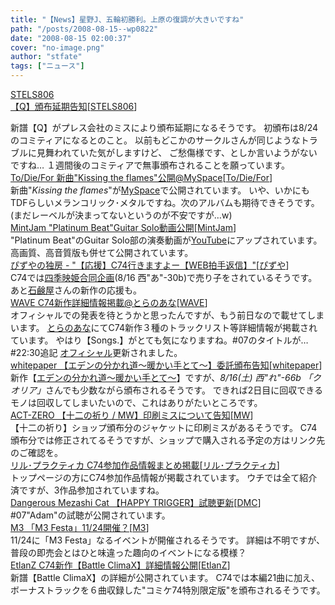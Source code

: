 ```yaml
---
title: "【News】星野J、五輪初勝利。上原の復調が大きいですね"
path: "/posts/2008-08-15--wp0822"
date: "2008-08-15 02:00:37"
cover: "no-image.png"
author: "stfate"
tags: ["ニュース"]
---
```


<style type="text/css">
<!--
p {white-space: pre-wrap};
-->
</style>

<a class="topics" href="http://www.stels806.com/" target="_blank">STELS806 【Q】頒布延期告知</a><span class="junre">[<a href="http://www.stels806.com/" target="_blank">STELS806</a>]</span>
<div class="news">新譜【Q】がプレス会社のミスにより頒布延期になるそうです。
初頒布は8/24のコミティアになるとのこと。
以前もどこかのサークルさんが同じようなトラブルに見舞われていた気がしますけど、
ご愁傷様です、としか言いようがないですね…
１週間後のコミティアで無事頒布されることを願っています。</div>
<a class="topics" href="http://www.metalfromfinland.com/news/2008-08-15_11:22/todiefor_new_song_available_for_listening" target="_blank">To/Die/For 新曲"Kissing the flames"公開@MySpace</a><span class="junre">[<a href="http://www.myspace.com/tdfrocks" target="_blank">To/Die/For</a>]</span>
<div class="news">新曲"<em>Kissing the flames</em>"が<a href="http://www.myspace.com/tdfrocks" target="_blank">MySpace</a>で公開されています。
いや、いかにもTDFらしいメランコリック･メタルですね。次のアルバムも期待できそうです。
(まだレーベルが決まってないというのが不安ですが…w)</div>
<a class="topics" href="http://ameblo.jp/mint-jam/" target="_blank">MintJam "Platinum Beat"Guitar Solo動画公開</a><span class="junre">[<a href="http://www.mintjam.net/" target="_blank">MintJam</a>]</span>
<div class="news">"Platinum Beat"のGuitar Solo部の演奏動画が<a href="http://jp.youtube.com/watch?v=NIlSGZQsg3I" target="_blank">YouTube</a>にアップされています。
高画質、高音質版も併せて公開されています。</div>
<a class="topics" href="http://www.pizuya.com/" target="_blank">ぴずやの独房 - "【応援】C74行きますよー【WEB拍手返信】"</a><span class="junre">[<a href="http://www.pizuya.com/" target="_blank">ぴずや</a>]</span>
<div class="news">C74では<a href="http://www.eikigoudou.info/" target="_blank">四季映姫合同企画</a>(8/16 西"あ"-30b)で売り子をされているそうです。
あと<a href="http://sekken.sakura.ne.jp/08tohohum/tohohum.html" target="_blank">石鹸屋</a>さんの新作の応援も。</div>
<a class="topics" href="http://www.toranoana.jp/info/dojin/080816_wave/" target="_blank">WAVE C74新作詳細情報掲載@とらのあな</a><span class="junre">[<a href="http://wavesite.sakura.ne.jp/" target="_blank">WAVE</a>]</span>
<div class="news">オフィシャルでの発表を待とうかと思ったんですが、もう前日なので載せてしまいます。
<a href="http://www.toranoana.jp/info/dojin/080816_wave/" target="_blank">とらのあな</a>にてC74新作３種のトラックリスト等詳細情報が掲載されています。
やはり【Songs.】がとても気になりますね。#07のタイトルが…
#22:30追記
<a href="http://wavesite.sakura.ne.jp/" target="_blank">オフィシャル</a>更新されました。</div>
<a class="topics" href="http://longlongtime.org/" target="_blank">whitepaper 【エデンの分かれ道～暖かい手とて～】委託頒布告知</a><span class="junre">[<a href="http://longlongtime.org/" target="_blank">whitepaper</a>]</span>
<div class="news">新作【<a href="http://longlongtime.org/eden/index.htm" target="_blank">エデンの分かれ道～暖かい手とて～</a>】ですが、<em>8/16(土) 西"れ"-66b 「クオリア」</em>さんでも少数ながら頒布されるそうです。
できれば2日目に回収できるモノは回収してしまいたいので、これはありがたいところです。</div>
<a class="topics" href="http://act-zero.net/" target="_blank">ACT-ZERO 【十二の祈り / MW】印刷ミスについて告知</a><span class="junre">[<a href="" target="_blank">MW</a>]</span>
<div class="news">【十二の祈り】ショップ頒布分のジャケットに印刷ミスがあるそうです。
C74頒布分では修正されてるそうですが、ショップで購入される予定の方はリンク先のご確認を。</div>
<a class="topics" href="http://iztk.boo.jp/" target="_blank">リル･プラクティカ C74参加作品情報まとめ掲載</a><span class="junre">[<a href="http://iztk.boo.jp/" target="_blank">リル･プラクティカ</a>]</span>
<div class="news">トップページの方にC74参加作品情報が掲載されています。
ウチでは全て紹介済ですが、3作品参加されていますね。</div>
<a class="topics" href="http://www.komatsuna-ya.com/~nekonomikan/dmc/index.html" target="_blank">Dangerous Mezashi Cat 【HAPPY TRIGGER】試聴更新</a><span class="junre">[<a href="http://www.komatsuna-ya.com/~nekonomikan/dmc/index.html" target="_blank">DMC</a>]</span>
<div class="news">#07"Adam"の試聴が公開されています。</div>
<a class="topics" href="http://www.m3net.jp/" target="_blank">M3 「M3 Festa」11/24開催？</a><span class="junre">[<a href="http://www.m3net.jp/" target="_blank">M3</a>]</span>
<div class="news">11/24に「M3 Festa」なるイベントが開催されるそうです。
詳細は不明ですが、普段の即売会とはひと味違った趣向のイベントになる模様？</div>
<a class="topics" href="http://www.etlanz.com/" target="_blank">EtlanZ C74新作【Battle ClimaX】詳細情報公開</a><span class="junre">[<a href="http://www.etlanz.com/" target="_blank">EtlanZ</a>]</span>
<div class="news">新譜【Battle ClimaX】の詳細が公開されています。
C74では本編21曲に加え、ボーナストラックを６曲収録した"コミケ74特別限定版"を頒布されるそうです。</div>
